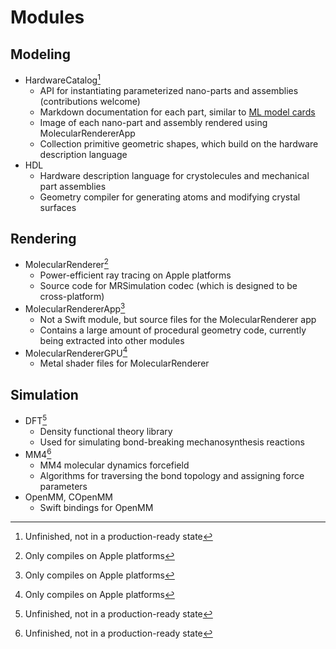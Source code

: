 # Modules

## Modeling

- HardwareCatalog[^1]
  - API for instantiating parameterized nano-parts and assemblies (contributions welcome)
  - Markdown documentation for each part, similar to [ML model cards](https://modelcards.withgoogle.com/about)
  - Image of each nano-part and assembly rendered using MolecularRendererApp
  - Collection primitive geometric shapes, which build on the hardware description language
- HDL
  - Hardware description language for crystolecules and mechanical part assemblies
  - Geometry compiler for generating atoms and modifying crystal surfaces

## Rendering

- MolecularRenderer[^2]
  - Power-efficient ray tracing on Apple platforms
  - Source code for MRSimulation codec (which is designed to be cross-platform)
- MolecularRendererApp[^2]
  - Not a Swift module, but source files for the MolecularRenderer app
  - Contains a large amount of procedural geometry code, currently being extracted into other modules
- MolecularRendererGPU[^2]
  - Metal shader files for MolecularRenderer

## Simulation

- DFT[^1]
  - Density functional theory library
  - Used for simulating bond-breaking mechanosynthesis reactions
- MM4[^1]
  - MM4 molecular dynamics forcefield
  - Algorithms for traversing the bond topology and assigning force parameters
- OpenMM, COpenMM
  - Swift bindings for OpenMM

[^1]: Unfinished, not in a production-ready state
[^2]: Only compiles on Apple platforms

